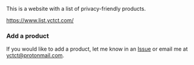 This is a website with a list of privacy-friendly products.

https://www.list.yctct.com/

### Add a product

If you would like to add a product, let me know in an [Issue](https://github.com/yourcontact/list/issues/new) or email me at yctct@protonmail.com.
